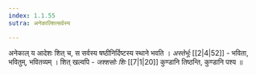 ```yaml
---
index: 1.1.55
sutra: अनेकाल्शित्सर्वस्य

---
```

अनेकाल् य आदेशः शित् च, स सर्वस्य षष्ठीनिर्दिष्टस्य स्थाने भवति । _अस्तेर्भूः_ [[2|4|52]] - भविता, भवितुम्, भवितव्यम् । शित् खल्वपि - _जश्शसोः शिः_ [[7|1|20]] कुण्डानि तिष्ठन्ति, कुण्डानि पश्य ॥